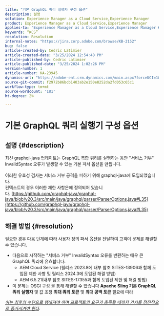 ```yaml
---
title: "기본 GraphQL 쿼리 실행자 구성 옵션"
description: 설명
solution: Experience Manager as a Cloud Service,Experience Manager
product: Experience Manager as a Cloud Service,Experience Manager
applies-to: "Experience Manager as a Cloud Service,Experience Manager 6.5"
keywords: “KCS”
resolution: Resolution
internal-notes: "https://jira.corp.adobe.com/browse/KB-2152"
bug: false
article-created-by: Cedric Latimier
article-created-date: "3/25/2024 12:54:48 PM"
article-published-by: Cedric Latimier
article-published-date: "3/25/2024 1:02:26 PM"
version-number: 1
article-number: KA-23945
dynamics-url: "https://adobe-ent.crm.dynamics.com/main.aspx?forceUCI=1&pagetype=entityrecord&etn=knowledgearticle&id=5b8772d6-a6ea-ee11-a204-6045bd0063aa"
source-git-commit: f2972b86bcb1403ab2e150e8252da2fd053c65c1
workflow-type: tm+mt
source-wordcount: '181'
ht-degree: 2%

---
```


# 기본 GraphQL 쿼리 실행기 구성 옵션

## 설명 {#description}

최신 graphql-java 업데이트는 GraphQL 복합 쿼리를 실행하는 동안 &quot;서비스 거부&quot; InvalidSyntax 오류가 발생할 수 있는 기본 파서 옵션을 만듭니다. <br><br>이러한 유효성 검사는 서비스 거부 공격을 피하기 위해 graphql-java에 도입되었습니다. 
<br>컨텍스트의 경우 이러한 제한 사항은에 정의되어 있습니다. [https://github.com/graphql-java/graphql-java/blob/v20.3/src/main/java/graphql/parser/ParserOptions.java#L35](https://github.com/graphql-java/graphql-java/blob/v20.3/src/main/java/graphql/parser/ParserOptions.java#L35)

## 해결 방법 {#resolution}


필요한 경우 다음 단계에 따라 사용자 정의 파서 옵션을 전달하여 고객이 문제를 해결할 수 있습니다.

- 다음으로 시작하는 &quot;서비스 거부&quot; InvalidSyntax 오류를 반환하는 매우 큰 GraphQL 쿼리에 유효합니다.
   - AEM Cloud Service (릴리스 2023.8에 내부 참조 SITES-13906과 함께 도입된 제한 사항 및 릴리스 2024.3에 도입된 해결 방법)
   - AEM 6.5.21(내부 참조 SITES-17355과 함께 도입된 제한 및 해결 방법)
- 이 문제는 OSGI 구성 을 통해 해결할 수 있습니다 <b>Apache Sling 기본 GraphQL 쿼리 실행자</b> 및 값 조정 <b>최대 쿼리 토큰</b> 및 <b>최대 공백 토큰</b> 필요에 따라


*<u>이는 최후의 수단으로 행해져야 하며 프로젝트의 요구가 충족될 때까지 가치를 점진적으로 증가시켜야 한다</u>*.
